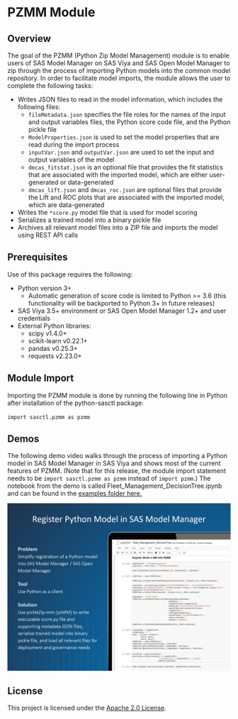 # PZMM Module

## Overview

The goal of the PZMM (Python Zip Model Management) module is to enable users of SAS Model Manager on SAS Viya and SAS Open Model Manager to zip through the process of importing Python models into the common model repository. In order to facilitate model imports, the module allows the user to complete the following tasks:

* Writes JSON files to read in the model information, which includes the following files:
  * `fileMetadata.json` specifies the file roles for the names of the input and output variables files, the Python score code file, and the Python pickle file
  * `ModelProperties.json` is used to set the model properties that are read during the import process
  * `inputVar.json` and `outputVar.json` are used to set the input and output variables of the model
  * `dmcas_fitstat.json` is an optional file that provides the fit statistics that are associated with the imported model, which are either user-generated or data-generated
  * `dmcas_lift.json` and `dmcas_roc.json` are optional files that provide the Lift and ROC plots that are associated with the imported model, which are data-generated
* Writes the `*score.py` model file that is used for model scoring
* Serializes a trained model into a binary pickle file
* Archives all relevant model files into a ZIP file and imports the model using REST API calls

## Prerequisites

Use of this package requires the following:

* Python version 3+
  * Automatic generation of score code is limited to Python >= 3.6 (this functionality will be backported to Python 3+ in future releases)
* SAS Viya 3.5+ environment or SAS Open Model Manager 1.2+ and user credentials
* External Python libraries:
  * scipy v1.4.0+
  * scikit-learn v0.22.1+
  * pandas v0.25.3+
  * requests v2.23.0+

## Module Import

Importing the PZMM module is done by running the following line in Python after installation of the python-sasctl package:

`import sasctl.pzmm as pzmm`

## Demos

The following demo video walks through the process of importing a Python model in SAS Model Manager in SAS Viya and shows most of the current features of PZMM. (Note that for this release, the module import statement needs to be `import sasctl.pzmm as pzmm` instead of `import pzmm`.) The notebook from the demo is called Fleet_Management_DecisionTree.ipynb and can be found in the [examples folder here.](../../../examples/Fleet_Management_DecisionTree.ipynb)

[<img src="pzmmintro.jpg" alt="drawing" width="600"/>](https://players.brightcove.net/3665946608001/default_default/index.html?videoId=6164663310001)

## License

This project is licensed under the [Apache 2.0 License](/LICENSE).


